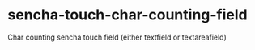 # sencha-touch-char-counting-field
Char counting sencha touch field (either textfield or textareafield)
